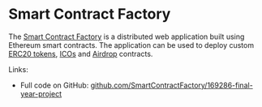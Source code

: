 # Smart Contract Factory

The <a href="https://smartcontractfactory.github.io">Smart Contract Factory</a> is a distributed web application built using Ethereum smart contracts. The application can be used to deploy custom <a href="https://theethereum.wiki/w/index.php/ERC20_Token_Standard">ERC20 tokens</a>, <a href="https://en.bitcoinwiki.org/wiki/ICO_(Initial_Coin_Offering)">ICOs</a> and <a href="https://en.bitcoinwiki.org/wiki/Airdrop">Airdrop</a> contracts.

Links:
<ul>
  <li>Full code on GitHub: <a href="https://github.com/SmartContractFactory/169286-final-year-project">github.com/SmartContractFactory/169286-final-year-project</a></li>
</ul>
